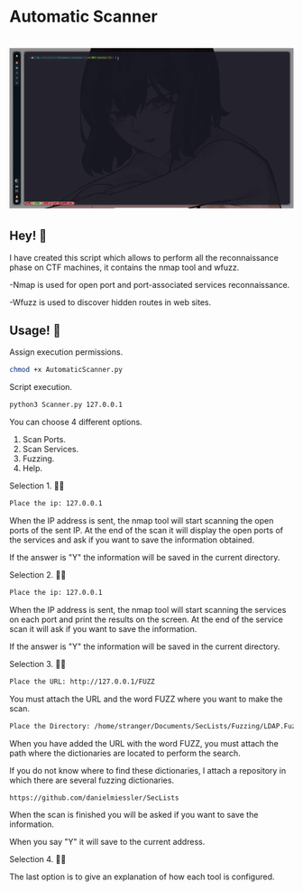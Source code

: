 # Automatic Scanner
<h1 align="center">
  <img src="https://github.com/whosstranger/AutomaticScanner/blob/master/Images/Automatic.gif" alt="WhosStranger" />
</h1>
   
## Hey! 👋

I have created this script which allows to perform all the reconnaissance phase on CTF machines, it contains the nmap tool and wfuzz.

-Nmap is used for open port and port-associated services reconnaissance.

-Wfuzz is used to discover hidden routes in web sites.

## Usage! 🔎

Assign execution permissions.

```sh
chmod +x AutomaticScanner.py
```

Script execution.

```sh
python3 Scanner.py 127.0.0.1
```
You can choose 4 different options.
  1. Scan Ports.
  2. Scan Services.
  3. Fuzzing.
  4. Help.

Selection 1. 🕵️‍♂️
```sh
Place the ip: 127.0.0.1
```
When the IP address is sent, the nmap tool will start scanning the open ports of the sent IP. At the end of the scan it will display the open ports of the services and ask if you want to save the information obtained.

If the answer is "Y" the information will be saved in the current directory.

Selection 2. 🕵️‍♂️
```sh 
Place the ip: 127.0.0.1
```

When the IP address is sent, the nmap tool will start scanning the services on each port and print the results on the screen. At the end of the service scan it will ask if you want to save the information.

If the answer is "Y" the information will be saved in the current directory.

Selection 3. 🕵️‍♂️ 
```sh 
Place the URL: http://127.0.0.1/FUZZ 
``` 
You must attach the URL and the word FUZZ where you want to make the scan.

```sh 
Place the Directory: /home/stranger/Documents/SecLists/Fuzzing/LDAP.Fuzzing.txt
```
When you have added the URL with the word FUZZ, you must attach the path where the dictionaries are located to perform the search.

If you do not know where to find these dictionaries, I attach a repository in which there are several fuzzing dictionaries.

```
https://github.com/danielmiessler/SecLists
```

When the scan is finished you will be asked if you want to save the information.

When you say "Y" it will save to the current address.

Selection 4. 🕵️‍♂️

The last option is to give an explanation of how each tool is configured.

